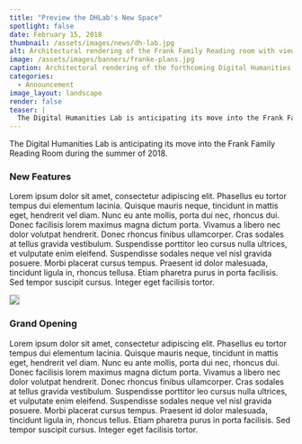 ```yaml
---
title: "Preview the DHLab's New Space"
spotlight: false
date: February 15, 2018
thumbnail: /assets/images/news/dh-lab.jpg
alt: Architectural rendering of the Frank Family Reading room with view of work stations as well as a special projects area enclosed by a glass cube.
image: /assets/images/banners/franke-plans.jpg
caption: Architectural rendering of the forthcoming Digital Humanities Lab in the Franke Family Reading Room, courtesy of Apicella + Bunton Architects, LLC (January 8, 2018).
categories: 
  - Announcement
image_layout: landscape
render: false
teaser: |
  The Digital Humanities Lab is anticipating its move into the Frank Family Reading Room during the summer of 2018. 
---
```


The Digital Humanities Lab is anticipating its move into the Frank Family Reading Room during the summer of 2018. 

### New Features

Lorem ipsum dolor sit amet, consectetur adipiscing elit. Phasellus eu tortor tempus dui elementum lacinia. Quisque mauris neque, tincidunt in mattis eget, hendrerit vel diam. Nunc eu ante mollis, porta dui nec, rhoncus dui. Donec facilisis lorem maximus magna dictum porta. Vivamus a libero nec dolor volutpat hendrerit. Donec rhoncus finibus ullamcorper. Cras sodales at tellus gravida vestibulum. Suspendisse porttitor leo cursus nulla ultrices, et vulputate enim eleifend. Suspendisse sodales neque vel nisl gravida posuere. Morbi placerat cursus tempus. Praesent id dolor malesuada, tincidunt ligula in, rhoncus tellusa. Etiam pharetra purus in porta facilisis. Sed tempor suscipit cursus. Integer eget facilisis tortor.<br/>

<img src='{{ site.baseurl }}/assets/images/news/DHLab-Franke-view1.jpg' style='border:1px solid silver'>

### Grand Opening

Lorem ipsum dolor sit amet, consectetur adipiscing elit. Phasellus eu tortor tempus dui elementum lacinia. Quisque mauris neque, tincidunt in mattis eget, hendrerit vel diam. Nunc eu ante mollis, porta dui nec, rhoncus dui. Donec facilisis lorem maximus magna dictum porta. Vivamus a libero nec dolor volutpat hendrerit. Donec rhoncus finibus ullamcorper. Cras sodales at tellus gravida vestibulum. Suspendisse porttitor leo cursus nulla ultrices, et vulputate enim eleifend. Suspendisse sodales neque vel nisl gravida posuere. Morbi placerat cursus tempus. Praesent id dolor malesuada, tincidunt ligula in, rhoncus tellus. Etiam pharetra purus in porta facilisis. Sed tempor suscipit cursus. Integer eget facilisis tortor.


